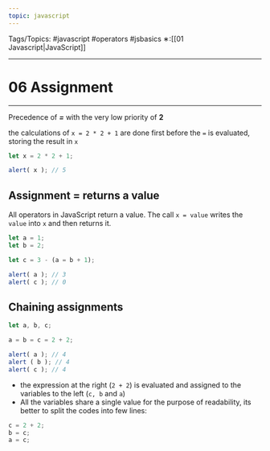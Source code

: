 ```yaml
---
topic: javascript
---
```

Tags/Topics: #javascript #operators #jsbasics
∗:[[01 Javascript|JavaScript]] 

---
# 06 Assignment

--- 
Precedence of  ___=___ with the very low priority of __2__

the calculations of `x = 2 * 2 + 1` are done first before the `=` is evaluated, storing the result in `x`

```javascript
let x = 2 * 2 + 1;

alert( x ); // 5
```

## Assignment = returns a value
All operators in JavaScript return a value.
The call `x = value` writes the `value` into `x` and then returns it.

```javascript
let a = 1;
let b = 2;

let c = 3 - (a = b + 1);

alert( a ); // 3
alert( c ); // 0
```

## Chaining assignments
```javascript
let a, b, c;

a = b = c = 2 + 2;

alert( a ); // 4
alert ( b ); // 4
alert( c ); // 4
```
- the expression at the right (`2 + 2`) is evaluated and assigned to the variables to the left (`c, b` and `a`)
- All the variables share a single value
for the purpose of readability, its better to split the codes into few lines:
```javascript
c = 2 + 2;
b = c;
a = c;
```
